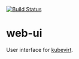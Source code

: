 [![Build Status](https://travis-ci.org/kubevirt/web-ui.svg?branch=master)](https://travis-ci.org/kubevirt/web-ui)

# web-ui
User interface for [kubevirt](https://github.com/kubevirt).
